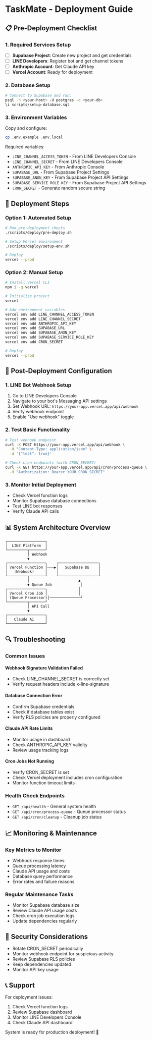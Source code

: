 # TaskMate - Deployment Guide

## 📋 Pre-Deployment Checklist

### 1. Required Services Setup
- [ ] **Supabase Project**: Create new project and get credentials
- [ ] **LINE Developers**: Register bot and get channel tokens  
- [ ] **Anthropic Account**: Get Claude API key
- [ ] **Vercel Account**: Ready for deployment

### 2. Database Setup
```bash
# Connect to Supabase and run:
psql -h <your-host> -U postgres -d <your-db>
\i scripts/setup-database.sql
```

### 3. Environment Variables
Copy and configure:
```bash
cp .env.example .env.local
```

Required variables:
- `LINE_CHANNEL_ACCESS_TOKEN` - From LINE Developers Console
- `LINE_CHANNEL_SECRET` - From LINE Developers Console  
- `ANTHROPIC_API_KEY` - From Anthropic Console
- `SUPABASE_URL` - From Supabase Project Settings
- `SUPABASE_ANON_KEY` - From Supabase Project API Settings
- `SUPABASE_SERVICE_ROLE_KEY` - From Supabase Project API Settings
- `CRON_SECRET` - Generate random secure string

## 🚀 Deployment Steps

### Option 1: Automated Setup
```bash
# Run pre-deployment checks
./scripts/deploy/pre-deploy.sh

# Setup Vercel environment
./scripts/deploy/setup-env.sh

# Deploy
vercel --prod
```

### Option 2: Manual Setup
```bash
# Install Vercel CLI
npm i -g vercel

# Initialize project
vercel

# Add environment variables
vercel env add LINE_CHANNEL_ACCESS_TOKEN
vercel env add LINE_CHANNEL_SECRET
vercel env add ANTHROPIC_API_KEY
vercel env add SUPABASE_URL
vercel env add SUPABASE_ANON_KEY
vercel env add SUPABASE_SERVICE_ROLE_KEY
vercel env add CRON_SECRET

# Deploy
vercel --prod
```

## 🔧 Post-Deployment Configuration

### 1. LINE Bot Webhook Setup
1. Go to LINE Developers Console
2. Navigate to your bot's Messaging API settings
3. Set Webhook URL: `https://your-app.vercel.app/api/webhook`
4. Verify webhook endpoint
5. Enable "Use webhook" toggle

### 2. Test Basic Functionality
```bash
# Test webhook endpoint
curl -X POST https://your-app.vercel.app/api/webhook \
  -H "Content-Type: application/json" \
  -d '{"test": true}'

# Check cron endpoints (with CRON_SECRET)
curl -X GET https://your-app.vercel.app/api/cron/process-queue \
  -H "Authorization: Bearer YOUR_CRON_SECRET"
```

### 3. Monitor Initial Deployment
- Check Vercel function logs
- Monitor Supabase database connections
- Test LINE bot responses
- Verify Claude API calls

## 📊 System Architecture Overview

```
┌─────────────────┐
│  LINE Platform  │
└─────────┬───────┘
          │ Webhook
          ▼
┌─────────────────┐    ┌──────────────────┐
│ Vercel Function │───▶│   Supabase DB    │
│   (Webhook)     │    │                  │
└─────────┬───────┘    └──────────────────┘
          │                      ▲
          ▼ Queue Job             │
┌─────────────────┐              │
│ Vercel Cron Job │              │
│ (Queue Processor)│──────────────┘
└─────────┬───────┘
          │ API Call
          ▼
┌─────────────────┐
│   Claude AI     │
└─────────────────┘
```

## 🔍 Troubleshooting

### Common Issues

#### Webhook Signature Validation Failed
- Check LINE_CHANNEL_SECRET is correctly set
- Verify request headers include x-line-signature

#### Database Connection Error  
- Confirm Supabase credentials
- Check if database tables exist
- Verify RLS policies are properly configured

#### Claude API Rate Limits
- Monitor usage in dashboard
- Check ANTHROPIC_API_KEY validity
- Review usage tracking logs

#### Cron Jobs Not Running
- Verify CRON_SECRET is set
- Check Vercel deployment includes cron configuration
- Monitor function timeout limits

### Health Check Endpoints
- `GET /api/health` - General system health
- `GET /api/cron/process-queue` - Queue processor status  
- `GET /api/cron/cleanup` - Cleanup job status

## 📈 Monitoring & Maintenance

### Key Metrics to Monitor
- Webhook response times
- Queue processing latency  
- Claude API usage and costs
- Database query performance
- Error rates and failure reasons

### Regular Maintenance Tasks
- Monitor Supabase database size
- Review Claude API usage costs
- Check cron job execution logs
- Update dependencies regularly

## 🔐 Security Considerations

- Rotate CRON_SECRET periodically
- Monitor webhook endpoint for suspicious activity
- Review Supabase RLS policies
- Keep dependencies updated
- Monitor API key usage

## 📞 Support

For deployment issues:
1. Check Vercel function logs
2. Review Supabase dashboard  
3. Monitor LINE Developers Console
4. Check Claude API dashboard

System is ready for production deployment! 🎉